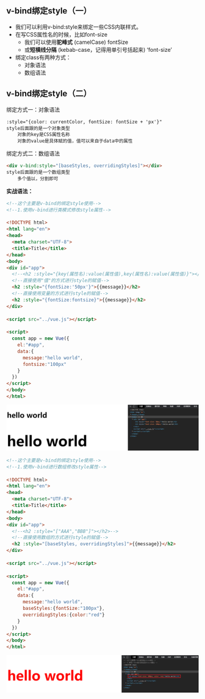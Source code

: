 ## v-bind绑定style（一）

- 我们可以利用v-bind:style来绑定一些CSS内联样式。
- 在写CSS属性名的时候，比如font-size
  - 我们可以使用**驼峰式** (camelCase)  fontSize 
  - 或**短横线分隔** (kebab-case，记得用单引号括起来) ‘font-size’
- 绑定class有两种方式：
  - 对象语法
  - 数组语法

## v-bind绑定style（二）

绑定方式一：对象语法

```html
:style="{color: currentColor, fontSize: fontSize + 'px'}"
style后面跟的是一个对象类型
	对象的key是CSS属性名称
	对象的value是具体赋的值，值可以来自于data中的属性
```

绑定方式二：数组语法

```html
<div v-bind:style="[baseStyles, overridingStyles]"></div>
style后面跟的是一个数组类型
	多个值以，分割即可
```



**实战语法：**

```html
<!--这个主要是v-bind的绑定style使用-->
<!--1.使用v-bind进行类模式修改style属性-->

<!DOCTYPE html>
<html lang="en">
<head>
  <meta charset="UTF-8">
  <title>Title</title>
</head>
<body>
<div id="app">
  <!--<h2 :style="{key(属性名):value(属性值),key(属性名):value(属性值)}"></h2>-->
  <!--直接使用"值"的方式进行style的赋值-->
  <h2 :style="{fontSize:'50px'}">{{message}}</h2>
  <!--直接使用变量的方式进行style的赋值-->
  <h2 :style="{fontSize:fontsize}">{{message}}</h2>
</div>

<script src="../vue.js"></script>

<script>
  const app = new Vue({
    el:"#app",
    data:{
      message:"hello world",
      fontsize:"100px"
    }
  })
</script>
</body>
</html>
```

![Snipaste_2021-08-09_05-54-10](image\Snipaste_2021-08-09_05-54-10.png)

```html
<!--这个主要是v-bind的绑定style使用-->
<!--1.使用v-bind进行数组修改style属性-->

<!DOCTYPE html>
<html lang="en">
<head>
  <meta charset="UTF-8">
  <title>Title</title>
</head>
<body>
<div id="app">
  <!--<h2 :style="["AAA","BBB"]"></h2>-->
  <!--直接使用数组的方式进行style的赋值-->
  <h2 :style="[baseStyles, overridingStyles]">{{message}}</h2>
</div>

<script src="../vue.js"></script>

<script>
  const app = new Vue({
    el:"#app",
    data:{
      message:"hello world",
      baseStyles:{fontSize:"100px"},
      overridingStyles:{color:"red"}
    }
  })
</script>
</body>
</html>
```

![Snipaste_2021-08-09_06-04-55](image\Snipaste_2021-08-09_06-04-55.png)